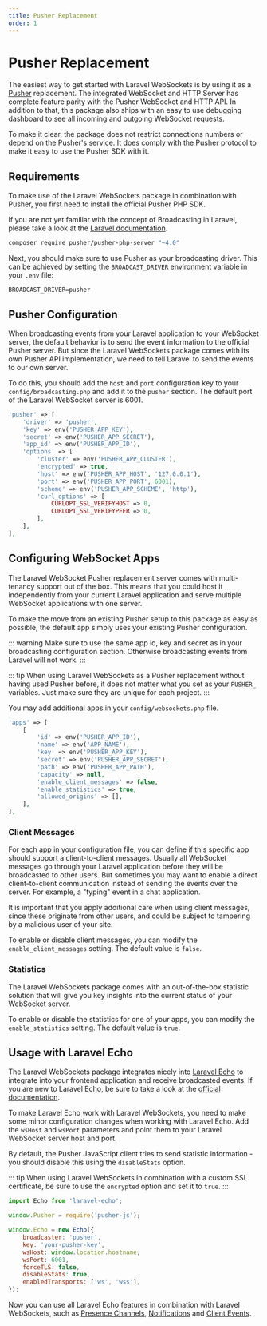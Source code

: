 ```yaml
---
title: Pusher Replacement
order: 1
---
```


# Pusher Replacement

The easiest way to get started with Laravel WebSockets is by using it as a [Pusher](https://pusher.com) replacement. The integrated WebSocket and HTTP Server has complete feature parity with the Pusher WebSocket and HTTP API. In addition to that, this package also ships with an easy to use debugging dashboard to see all incoming and outgoing WebSocket requests.

To make it clear, the package does not restrict connections numbers or depend on the Pusher's service. It does comply with the Pusher protocol to make it easy to use the Pusher SDK with it.

## Requirements

To make use of the Laravel WebSockets package in combination with Pusher, you first need to install the official Pusher PHP SDK.

If you are not yet familiar with the concept of Broadcasting in Laravel, please take a look at the [Laravel documentation](https://laravel.com/docs/8.0/broadcasting).

```bash
composer require pusher/pusher-php-server "~4.0"
```

Next, you should make sure to use Pusher as your broadcasting driver. This can be achieved by setting the `BROADCAST_DRIVER` environment variable in your `.env` file:

```
BROADCAST_DRIVER=pusher
```

## Pusher Configuration

When broadcasting events from your Laravel application to your WebSocket server, the default behavior is to send the event information to the official Pusher server. But since the Laravel WebSockets package comes with its own Pusher API implementation, we need to tell Laravel to send the events to our own server.

To do this, you should add the `host` and `port` configuration key to your `config/broadcasting.php` and add it to the `pusher` section. The default port of the Laravel WebSocket server is 6001.

```php
'pusher' => [
    'driver' => 'pusher',
    'key' => env('PUSHER_APP_KEY'),
    'secret' => env('PUSHER_APP_SECRET'),
    'app_id' => env('PUSHER_APP_ID'),
    'options' => [
        'cluster' => env('PUSHER_APP_CLUSTER'),
        'encrypted' => true,
        'host' => env('PUSHER_APP_HOST', '127.0.0.1'),
        'port' => env('PUSHER_APP_PORT', 6001),
        'scheme' => env('PUSHER_APP_SCHEME', 'http'),
        'curl_options' => [
            CURLOPT_SSL_VERIFYHOST => 0,
            CURLOPT_SSL_VERIFYPEER => 0,
        ],
    ],
],
```

## Configuring WebSocket Apps

The Laravel WebSocket Pusher replacement server comes with multi-tenancy support out of the box. This means that you could host it independently from your current Laravel application and serve multiple WebSocket applications with one server.

To make the move from an existing Pusher setup to this package as easy as possible, the default app simply uses your existing Pusher configuration.

::: warning
Make sure to use the same app id, key and secret as in your broadcasting configuration section. Otherwise broadcasting events from Laravel will not work.
:::

::: tip
When using Laravel WebSockets as a Pusher replacement without having used Pusher before, it does not matter what you set as your `PUSHER_` variables. Just make sure they are unique for each project.
:::

You may add additional apps in your `config/websockets.php` file.

```php
'apps' => [
    [
        'id' => env('PUSHER_APP_ID'),
        'name' => env('APP_NAME'),
        'key' => env('PUSHER_APP_KEY'),
        'secret' => env('PUSHER_APP_SECRET'),
        'path' => env('PUSHER_APP_PATH'),
        'capacity' => null,
        'enable_client_messages' => false,
        'enable_statistics' => true,
        'allowed_origins' => [],
    ],
],
```

### Client Messages

For each app in your configuration file, you can define if this specific app should support a client-to-client messages. Usually all WebSocket messages go through your Laravel application before they will be broadcasted to other users. But sometimes you may want to enable a direct client-to-client communication instead of sending the events over the server. For example, a "typing" event in a chat application.

It is important that you apply additional care when using client messages, since these originate from other users, and could be subject to tampering by a malicious user of your site.

To enable or disable client messages, you can modify the `enable_client_messages` setting. The default value is `false`.

### Statistics

The Laravel WebSockets package comes with an out-of-the-box statistic solution that will give you key insights into the current status of your WebSocket server.

To enable or disable the statistics for one of your apps, you can modify the `enable_statistics` setting. The default value is `true`.

## Usage with Laravel Echo

The Laravel WebSockets package integrates nicely into [Laravel Echo](https://laravel.com/docs/8.0/broadcasting#receiving-broadcasts) to integrate into your frontend application and receive broadcasted events.
If you are new to Laravel Echo, be sure to take a look at the [official documentation](https://laravel.com/docs/8.0/broadcasting#receiving-broadcasts).

To make Laravel Echo work with Laravel WebSockets, you need to make some minor configuration changes when working with Laravel Echo. Add the `wsHost` and `wsPort` parameters and point them to your Laravel WebSocket server host and port.

By default, the Pusher JavaScript client tries to send statistic information - you should disable this using the `disableStats` option.

::: tip
When using Laravel WebSockets in combination with a custom SSL certificate, be sure to use the `encrypted` option and set it to `true`.
:::

```js
import Echo from 'laravel-echo';

window.Pusher = require('pusher-js');

window.Echo = new Echo({
    broadcaster: 'pusher',
    key: 'your-pusher-key',
    wsHost: window.location.hostname,
    wsPort: 6001,
    forceTLS: false,
    disableStats: true,
    enabledTransports: ['ws', 'wss'],
});
```

Now you can use all Laravel Echo features in combination with Laravel WebSockets, such as [Presence Channels](https://laravel.com/docs/8.x/broadcasting#presence-channels), [Notifications](https://laravel.com/docs/8.x/broadcasting#notifications) and [Client Events](https://laravel.com/docs/8.x/broadcasting#client-events).
